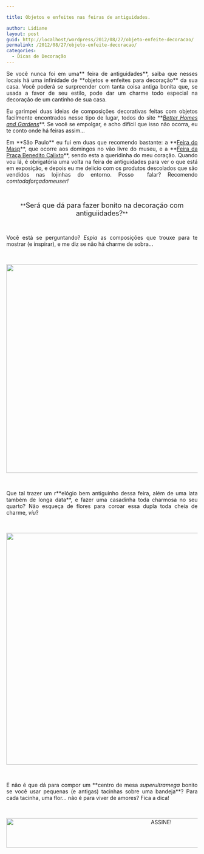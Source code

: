 ```yaml
---

title: Objetos e enfeites nas feiras de antiguidades.

author: Lidiane
layout: post
guid: http://localhost/wordpress/2012/08/27/objeto-enfeite-decoracao/
permalink: /2012/08/27/objeto-enfeite-decoracao/
categories:
  - Dicas de Decoração
---
```

<p style="text-align: justify;">
  Se você nunca foi em uma** feira de antiguidades**, saiba que nesses locais há uma infinidade de **objetos e enfeites para decoração** da sua casa. Você poderá se surpreender com tanta coisa antiga bonita que, se usada a favor de seu estilo, pode dar um charme todo especial na decoração de um cantinho de sua casa.
</p>

<p style="text-align: justify;" align="justify">
  Eu garimpei duas ideias de composições decorativas feitas com objetos facilmente encontrados nesse tipo de lugar, todos do site **<em><a href="http://www.bhg.com/" target="_blank">Better Homes and Gardens</a></em>**. Se você se empolgar, e acho difícil que isso não ocorra, eu te conto onde há feiras assim…
</p>

<!--more-->

<p align="justify">
  Em **São Paulo** eu fui em duas que recomendo bastante: a **<a href="http://www.aaesp.art.br/historia_index.asp" target="_blank">Feira do Masp</a>**, que ocorre aos domingos no vão livre do museu, e a **<a href="http://www.pracabeneditocalixto.com.br/" target="_blank">Feira da Praça Benedito Calixto</a>**, sendo esta a queridinha do meu coração. Quando vou lá, é obrigatória uma volta na feira de antiguidades para ver o que está em exposição, e depois eu me delicio com os produtos descolados que são vendidos nas lojinhas do entorno. Posso  falar? Recomendo <em>comtodaforçadomeuser!</em>
</p>

&nbsp;

<p align="center">
  **<span style="font-size: large;">Será que dá para fazer bonito na decoração com antiguiidades?</span>**
</p>

&nbsp;

<p align="justify">
  Você está se perguntando? <em>Espia</em> as composições que trouxe para te mostrar (e inspirar), e me diz se não há charme de sobra…
</p>

&nbsp;

<p align="center">
  <a href="http://www.trololodemulher.com.br/2012/08/27/objeto-enfeite-decoracao/objetos-enfeites-decoracao-antiguidades/" rel="attachment wp-att-9053"><img class="alignnone size-full wp-image-9053" title="OBJETOS-ENFEITES-DECORACAO-ANTIGUIDADES" src="http://www.trololodemulher.com.br/blog/wp-content/uploads/2012/08/OBJETOS-ENFEITES-DECORACAO-ANTIGUIDADES.jpg" alt="" width="550" height="550" /></a>
</p>

&nbsp;

<p align="justify">
  Que tal trazer um r**elógio bem antiguinho dessa feira, além de uma lata também de longa data**, e fazer uma casadinha toda charmosa no seu quarto? Não esqueça de flores para coroar essa dupla toda cheia de charme, <em>viu</em>?
</p>

&nbsp;

<p align="center">
  <a href="http://www.trololodemulher.com.br/2012/08/27/objeto-enfeite-decoracao/objetos-enfeites-decoracao-antiguidades2/" rel="attachment wp-att-9054"><img class="alignnone size-full wp-image-9054" title="OBJETOS-ENFEITES-DECORACAO-ANTIGUIDADES[2]" src="http://www.trololodemulher.com.br/blog/wp-content/uploads/2012/08/OBJETOS-ENFEITES-DECORACAO-ANTIGUIDADES2.jpg" alt="" width="550" height="611" /></a>
</p>

&nbsp;

<p align="justify">
  E não é que dá para compor um **centro de mesa <em>superultramega</em> bonito se você usar pequenas (e antigas) tacinhas sobre uma bandeja**? Para cada tacinha, uma flor… não é para viver de amores? Fica a dica!
</p>

&nbsp;

<p align="center">
  <a href="http://feedburner.google.com/fb/a/mailverify?uri=blogBichaFemea&loc=en_US" target="_blank"><img class="alignnone size-full wp-image-10439" src="http://www.trololodemulher.com.br/blog/wp-content/uploads/2014/09/ASSINE.png" alt="ASSINE!" width="800" height="78" /></a>
</p>